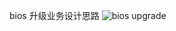 bios 升级业务设计思路
![bios upgrade](http://tiebapic.baidu.com/forum/w%3D580%3B/sign=921e04edc7a20cf44690fed746324a36/f11f3a292df5e0fe52b90a6b4b6034a85edf7233.jpg)
